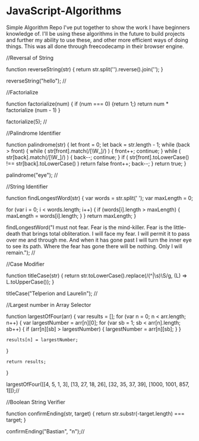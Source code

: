 # JavaScript-Algorithms


Simple Algorithm Repo I've put together to show the work I have beginners knowledge of. I'll be using these algorithms in the future to build projects and further my ability to use these, and other more efficient ways of doing things. This was all done through freecodecamp in their browser engine. 


//Reversal of String

function reverseString(str) {
  return str.split('').reverse().join('');
}

reverseString("hello");
//






//Factorialize

function factorialize(num) {
  if (num === 0) {return 1;}
  return num * factorialize (num - 1)
}

factorialize(5);
//







//Palindrome Identifier

function palindrome(str) {
  let front = 0;
  let back = str.length - 1;
  while (back > front) {
    while ( str[front].match(/[\W_]/) ) {
      front++;
      continue;
    }
    while ( str[back].match(/[\W_]/) ) {
      back--;
      continue;
   }
     if ( str[front].toLowerCase() !== str[back].toLowerCase() ) return false
    front++;
    back--;
  }
  return true;
}


palindrome("eye");
//







//String Identifier

function findLongestWord(str) {
  var words = str.split(' ');
  var maxLength = 0;
  
  for (var i = 0; i < words.length; i++) {
    if (words[i].length > maxLength) {
      maxLength = words[i].length;
    } 
}
  return maxLength;
}

findLongestWord("I must not fear.
Fear is the mind-killer.
Fear is the little-death that brings total obliteration.
I will face my fear.
I will permit it to pass over me and through me.
And when it has gone past I will turn the inner eye to see its path.
Where the fear has gone there will be nothing. Only I will remain.");
//






//Case Modifier 

function titleCase(str) {
  return str.toLowerCase().replace(/(^|\s)\S/g, (L) => L.toUpperCase());
}

titleCase("Telperion and Laurelin");
//





//Largest number in Array Selector

function largestOfFour(arr) {
  var results = [];
  for (var n = 0; n < arr.length; n++) {
    var largestNumber = arr[n][0];
    for (var sb = 1; sb < arr[n].length; sb++) {
      if (arr[n][sb] > largestNumber) {
        largestNumber = arr[n][sb];
      }
    }
    
    results[n] = largestNumber;
  }
  
    return results;
}

largestOfFour([[4, 5, 1, 3], [13, 27, 18, 26], [32, 35, 37, 39], [1000, 1001, 857, 1]]);//





//Boolean String Verifier

function confirmEnding(str, target) {
  return str.substr(-target.length) === target;
}

confirmEnding("Bastian", "n");//
